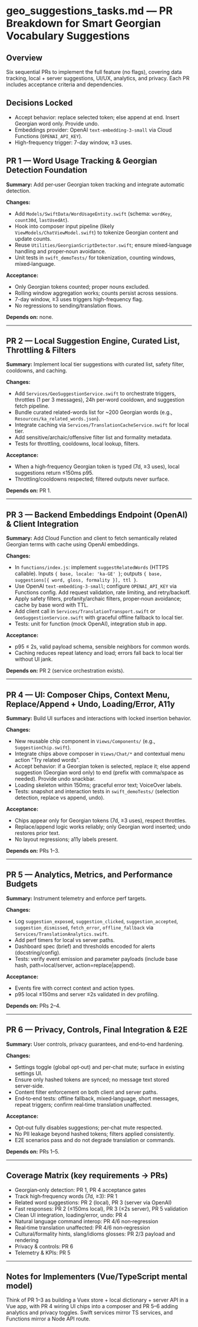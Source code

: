 # geo_suggestions_tasks.md — PR Breakdown for Smart Georgian Vocabulary Suggestions

## Overview
Six sequential PRs to implement the full feature (no flags), covering data tracking, local + server suggestions, UI/UX, analytics, and privacy. Each PR includes acceptance criteria and dependencies.

## Decisions Locked
- Accept behavior: replace selected token; else append at end. Insert Georgian word only. Provide undo.
- Embeddings provider: OpenAI `text-embedding-3-small` via Cloud Functions (`OPENAI_API_KEY`).
- High-frequency trigger: 7-day window, ≥3 uses.

## PR 1 — Word Usage Tracking & Georgian Detection Foundation
**Summary:** Add per‑user Georgian token tracking and integrate automatic detection.

**Changes:**
- Add `Models/SwiftData/WordUsageEntity.swift` (schema: `wordKey`, `count30d`, `lastUsedAt`).
- Hook into composer input pipeline (likely `ViewModels/ChatViewModel.swift`) to tokenize Georgian content and update counts.
- Reuse `Utilities/GeorgianScriptDetector.swift`; ensure mixed‑language handling and proper‑noun avoidance.
- Unit tests in `swift_demoTests/` for tokenization, counting windows, mixed‑language.

**Acceptance:**
- Only Georgian tokens counted; proper nouns excluded.
- Rolling window aggregation works; counts persist across sessions.
- 7-day window, ≥3 uses triggers high-frequency flag.
- No regressions to sending/translation flows.

**Depends on:** none.

---

## PR 2 — Local Suggestion Engine, Curated List, Throttling & Filters
**Summary:** Implement local tier suggestions with curated list, safety filter, cooldowns, and caching.

**Changes:**
- Add `Services/GeoSuggestionService.swift` to orchestrate triggers, throttles (1 per 3 messages), 24h per‑word cooldown, and suggestion fetch pipeline.
- Bundle curated related-words list for ~200 Georgian words (e.g., `Resources/ka_related_words.json`).
- Integrate caching via `Services/TranslationCacheService.swift` for local tier.
- Add sensitive/archaic/offensive filter list and formality metadata.
- Tests for throttling, cooldowns, local lookup, filters.

**Acceptance:**
- When a high‑frequency Georgian token is typed (7d, ≥3 uses), local suggestions return ≤150ms p95.
- Throttling/cooldowns respected; filtered outputs never surface.

**Depends on:** PR 1.

---

## PR 3 — Backend Embeddings Endpoint (OpenAI) & Client Integration
**Summary:** Add Cloud Function and client to fetch semantically related Georgian terms with cache using OpenAI embeddings.

**Changes:**
- In `functions/index.js`: implement `suggestRelatedWords` (HTTPS callable). Inputs `{ base, locale: 'ka-GE' }`; outputs `{ base, suggestions[{ word, gloss, formality }], ttl }`.
- Use OpenAI `text-embedding-3-small`; configure `OPENAI_API_KEY` via Functions config. Add request validation, rate limiting, and retry/backoff.
- Apply safety filters, profanity/archaic filters, proper‑noun avoidance; cache by base word with TTL.
- Add client call in `Services/TranslationTransport.swift` or `GeoSuggestionService.swift` with graceful offline fallback to local tier.
- Tests: unit for function (mock OpenAI), integration stub in app.

**Acceptance:**
- p95 ≤ 2s, valid payload schema, sensible neighbors for common words.
- Caching reduces repeat latency and load; errors fall back to local tier without UI jank.

**Depends on:** PR 2 (service orchestration exists).

---

## PR 4 — UI: Composer Chips, Context Menu, Replace/Append + Undo, Loading/Error, A11y
**Summary:** Build UI surfaces and interactions with locked insertion behavior.

**Changes:**
- New reusable chip component in `Views/Components/` (e.g., `SuggestionChip.swift`).
- Integrate chips above composer in `Views/Chat/*` and contextual menu action "Try related words".
- Accept behavior: if a Georgian token is selected, replace it; else append suggestion (Georgian word only) to end (prefix with comma/space as needed). Provide undo snackbar.
- Loading skeleton within 150ms; graceful error text; VoiceOver labels.
- Tests: snapshot and interaction tests in `swift_demoTests/` (selection detection, replace vs append, undo).

**Acceptance:**
- Chips appear only for Georgian tokens (7d, ≥3 uses), respect throttles.
- Replace/append logic works reliably; only Georgian word inserted; undo restores prior text.
- No layout regressions; a11y labels present.

**Depends on:** PRs 1–3.

---

## PR 5 — Analytics, Metrics, and Performance Budgets
**Summary:** Instrument telemetry and enforce perf targets.

**Changes:**
- Log `suggestion_exposed`, `suggestion_clicked`, `suggestion_accepted`, `suggestion_dismissed`, `fetch_error`, `offline_fallback` via `Services/TranslationAnalytics.swift`.
- Add perf timers for local vs server paths.
- Dashboard spec (brief) and thresholds encoded for alerts (docstring/config).
- Tests: verify event emission and parameter payloads (include base hash, path=local/server, action=replace|append).

**Acceptance:**
- Events fire with correct context and action types.
- p95 local ≤150ms and server ≤2s validated in dev profiling.

**Depends on:** PRs 2–4.

---

## PR 6 — Privacy, Controls, Final Integration & E2E
**Summary:** User controls, privacy guarantees, and end‑to‑end hardening.

**Changes:**
- Settings toggle (global opt‑out) and per‑chat mute; surface in existing settings UI.
- Ensure only hashed tokens are synced; no message text stored server‑side.
- Content filter enforcement on both client and server paths.
- End‑to‑end tests: offline fallback, mixed‑language, short messages, repeat triggers; confirm real‑time translation unaffected.

**Acceptance:**
- Opt‑out fully disables suggestions; per‑chat mute respected.
- No PII leakage beyond hashed tokens; filters applied consistently.
- E2E scenarios pass and do not degrade translation or commands.

**Depends on:** PRs 1–5.

---

## Coverage Matrix (key requirements → PRs)
- Georgian‑only detection: PR 1, PR 4 acceptance gates
- Track high‑frequency words (7d, ≥3): PR 1
- Related word suggestions: PR 2 (local), PR 3 (server via OpenAI)
- Fast responses: PR 2 (≤150ms local), PR 3 (≤2s server), PR 5 validation
- Clean UI integration, loading/error, undo: PR 4
- Natural language command interop: PR 4/6 non‑regression
- Real‑time translation unaffected: PR 4/6 non‑regression
- Cultural/formality hints, slang/idioms glosses: PR 2/3 payload and rendering
- Privacy & controls: PR 6
- Telemetry & KPIs: PR 5

---

## Notes for Implementers (Vue/TypeScript mental model)
Think of PR 1–3 as building a Vuex store + local dictionary + server API in a Vue app, with PR 4 wiring UI chips into a composer and PR 5–6 adding analytics and privacy toggles. Swift services mirror TS services, and Functions mirror a Node API route.

